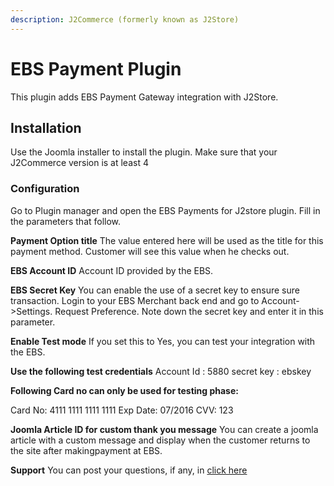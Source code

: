 ```yaml
---
description: J2Commerce (formerly known as J2Store)
---
```


# EBS Payment Plugin

This plugin adds EBS Payment Gateway integration with J2Store.

## Installation <a href="#installation" id="installation"></a>

Use the Joomla installer to install the plugin. Make sure that your J2Commerce version is at least 4

### Configuration <a href="#configuration" id="configuration"></a>

Go to Plugin manager and open the EBS Payments for J2store plugin. Fill in the parameters that follow.

**Payment Option title** The value entered here will be used as the title for this payment method. Customer will see this value when he checks out.

**EBS Account ID** Account ID provided by the EBS.

**EBS Secret Key** You can enable the use of a secret key to ensure sure transaction. Login to your EBS Merchant back end and go to Account->Settings. Request Preference. Note down the secret key and enter it in this parameter.

**Enable Test mode** If you set this to Yes, you can test your integration with the EBS.

**Use the following test credentials** Account Id : 5880 secret key : ebskey

**Following Card no can only be used for testing phase:**

Card No: 4111 1111 1111 1111 Exp Date: 07/2016 CVV: 123

**Joomla Article ID for custom thank you message** You can create a joomla article with a custom message and display when the customer returns to the site after makingpayment at EBS.

**Support** You can post your questions, if any, in [click here](http://j2store.org/forum/index.html)
